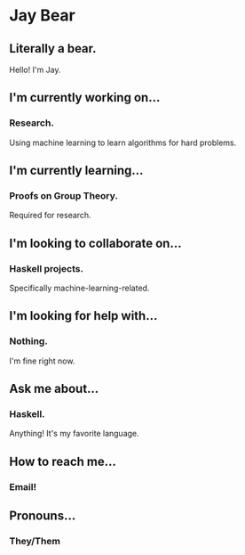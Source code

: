 # Jay Bear
## Literally a bear.
Hello! I'm Jay.

## I'm currently working on...
### Research.
Using machine learning to learn algorithms for hard problems.

## I'm currently learning...
### Proofs on Group Theory.
Required for research.

## I'm looking to collaborate on...
### Haskell projects.
Specifically machine-learning-related.

## I'm looking for help with...
### Nothing.
I'm fine right now.

## Ask me about...
### Haskell.
Anything! It's my favorite language.

## How to reach me...
### Email!

## Pronouns...
### They/Them

<!--
**Eurodrive/Eurodrive** is a ✨ _special_ ✨ repository because its `README.md` (this file) appears on your GitHub profile.

Here are some ideas to get you started:

- 🔭 I’m currently working on ...
- 🌱 I’m currently learning ...
- 👯 I’m looking to collaborate on ...
- 🤔 I’m looking for help with ...
- 💬 Ask me about ...
- 📫 How to reach me: ...
- 😄 Pronouns: ...
- ⚡ Fun fact: ...
-->
